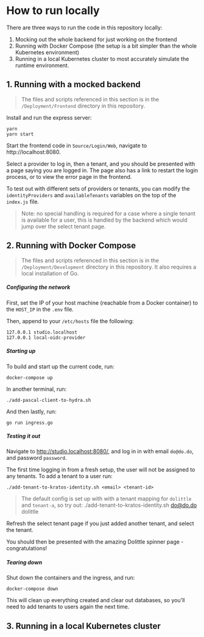 # How to run locally
There are three ways to run the code in this repository locally:
1. Mocking out the whole backend for just working on the frontend
2. Running with Docker Compose (the setup is a bit simpler than the whole Kubernetes environment)
3. Running in a local Kubernetes cluster to most accurately simulate the runtime environment.

## 1. Running with a mocked backend
> The files and scripts referenced in this section is in the `/Deployment/Frontend` directory in this repository.

Install and run the express server:
```shell
yarn
yarn start
```

Start the frontend code in `Source/Login/Web`, navigate to http://localhost:8080.

Select a provider to log in, then a tenant, and you should be presented with a page saying you are logged in. The page also has a link to restart the login process, or to view the error page in the frontend.

To test out with different sets of providers or tenants, you can modify the `identityProviders` and `availableTenants` variables on the top of the `index.js` file.

> Note: no special handling is required for a case where a single tenant is available for a user, this is handled by the backend which would jump over the select tenant page.

## 2. Running with Docker Compose
> The files and scripts referenced in this section is in the `/Deployment/Development` directory in this repository.
> It also requires a local installation of Go.

##### Configuring the network
First, set the IP of your host machine (reachable from a Docker container) to the `HOST_IP` in the `.env` file.

Then, append to your `/etc/hosts` file the following:
```
127.0.0.1 studio.localhost
127.0.0.1 local-oidc-provider
```

##### Starting up
To build and start up the current code, run:
```shell
docker-compose up
```

In another terminal, run:
```shell
./add-pascal-client-to-hydra.sh
```
And then lastly, run:
```shell
go run ingress.go
```

##### Testing it out
Navigate to http://studio.localhost:8080/, and log in in with email `do@do.do`, and password `password`.

The first time logging in from a fresh setup, the user will not be assigned to any tenants. To add a tenant to a user run:
```shell
./add-tenant-to-kratos-identity.sh <email> <tenant-id>
```
> The default config is set up with with a tenant mapping for `dolittle` and `tenant-a`, so try out:
> ./add-tenant-to-kratos-identity.sh do@do.do dolittle

Refresh the select tenant page if you just added another tenant, and select the tenant.

You should then be presented with the amazing Dolittle spinner page - congratulations!

##### Tearing down
Shut down the containers and the ingress, and run:
```shell
docker-compose down
```
This will clean up everything created and clear out databases, so you'll need to add tenants to users again the next time.

## 3. Running in a local Kubernetes cluster
